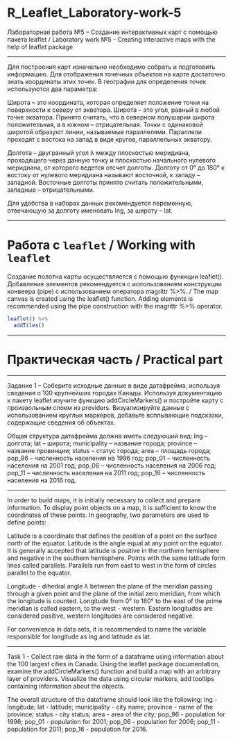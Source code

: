 # R_Leaflet_Laboratory-work-5
Лабораторная работа №5 – Создание интерактивных карт с помощью пакета leaflet / Laboratory work №5 - Creating interactive maps with the help of leaflet package
___

Для построения карт изначально необходимо собрать и подготовить информацию. Для отображения точечных объектов на карте достаточно знать координаты этих точек. В географии для определения точек используются два параметра:

Широта – это координата, которая определяет положение точки на поверхности к северу от экватора. Широта – это угол, равный в любой точке экватора. Принято считать, что в северном полушарии широта положительная, а в южном – отрицательная. Точки с одинаковой широтой образуют линии, называемые параллелями. Параллели проходят с востока на запад в виде кругов, параллельных экватору.

Долгота – двугранный угол λ между плоскостью меридиана, проходящего через данную точку и плоскостью начального нулевого меридиана, от которого ведется отсчет долготы. Долготу от 0° до 180° к востоку от нулевого меридиана называют восточной, к западу – западной. Восточные долготы принято считать положительными, западные – отрицательными.

Для удобства в наборах данных рекомендуется переменную, отвечающую за долготу именовать lng, за широту – lat.
___
# Работа с `leaflet` / Working with `leaflet` 
Создание полотна карты осуществляется с помощью функкции leaflet(). Добавление элементов рекомендуется с использованием конструкции конвеера (pipe) с использованием оператора magrittr %>%. / The map canvas is created using the leaflet() function. Adding elements is recommended using the pipe construction with the magrittr %>% operator.
```R
leaflet() %>%
  addTiles()
```
___
# Практическая часть / Practical part
___
Задание 1 – Соберите исходные данные в виде датафрейма, используя сведения о 100 крупнейших городах Канады. Используя документацию к пакету leaflet изучите функцию addCircleMarkers() и постройте карту с произвольным слоем из providers. Визуализируйте данные с использованием круглых маркеров, добавьте всплывающие подсказки, содержащие сведения об объектах.

Общая структура датафрейма должна иметь следуюший вид:
lng – долгота;
lat – широта;
municipality – название города;
province – название провинции;
status – статус города;
area – площадь города;
pop_96 – численность населения на 1996 год;
pop_01 – численность населения на 2001 год;
pop_06 – численность населения на 2006 год;
pop_11 – численность населения на 2011 год;
pop_16 – численность населения на 2016 год.
___
In order to build maps, it is initially necessary to collect and prepare information. To display point objects on a map, it is sufficient to know the coordinates of these points. In geography, two parameters are used to define points:

Latitude is a coordinate that defines the position of a point on the surface north of the equator. Latitude is the angle equal at any point on the equator. It is generally accepted that latitude is positive in the northern hemisphere and negative in the southern hemisphere. Points with the same latitude form lines called parallels. Parallels run from east to west in the form of circles parallel to the equator.

Longitude - dihedral angle λ between the plane of the meridian passing through a given point and the plane of the initial zero meridian, from which the longitude is counted. Longitude from 0° to 180° to the east of the prime meridian is called eastern, to the west - western. Eastern longitudes are considered positive, western longitudes are considered negative.

For convenience in data sets, it is recommended to name the variable responsible for longitude as lng and latitude as lat.
___
Task 1 - Collect raw data in the form of a dataframe using information about the 100 largest cities in Canada. Using the leaflet package documentation, examine the addCircleMarkers() function and build a map with an arbitrary layer of providers. Visualize the data using circular markers, add tooltips containing information about the objects.

The overall structure of the dataframe should look like the following:
lng - longitude;
lat - latitude;
municipality - city name;
province - name of the province;
status - city status;
area - area of the city;
pop_96 - population for 1996;
pop_01 - population for 2001;
pop_06 - population for 2006;
pop_11 - population for 2011;
pop_16 - population for 2016.
